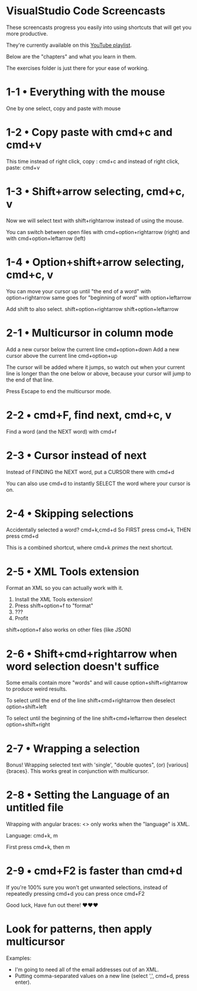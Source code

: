 # VisualStudio Code Screencasts
These screencasts progress you easily into using shortcuts that will get you more productive.

They're currently available on this [YouTube playlist](https://www.youtube.com/watch?v=hMDuDZ0tKz4&list=PL0zW7wzhNnUgnpEA9WaWKsp28fuOZZqiL).

Below are the "chapters" and what you learn in them.

The exercises folder is just there for your ease of working.

# 1-1 • Everything with the mouse
One by one select, copy and paste with mouse

# 1-2 • Copy paste with cmd+c and cmd+v
This time instead of right click, copy :            cmd+c
and instead of       right click, paste:            cmd+v

# 1-3 • Shift+arrow selecting, cmd+c, v
Now we will select text with                        shift+rightarrow 
instead of using the mouse.

You can switch between open files with              cmd+option+rightarrow (right)
and with                                            cmd+option+leftarrow   (left)

# 1-4 • Option+shift+arrow selecting, cmd+c, v
You can move your cursor 
up until "the end of a word" with                   option+rightarrow
same goes for "beginning of word" with              option+leftarrow

Add shift to also select.                           shift+option+rightarrow
                                                    shift+option+leftarrow

# 2-1 • Multicursor in column mode
Add a new cursor below the current line             cmd+option+down
Add a new cursor above the current line             cmd+option+up

The cursor will be added 
where it jumps, so watch out when
your current line is longer than the
one below or above, because your cursor
will jump to the end of that line.

Press Escape to end the multicursor mode.

# 2-2 • cmd+F, find next, cmd+c, v
Find a word (and the NEXT word) with                cmd+f

# 2-3 • Cursor instead of next
Instead of FINDING the NEXT word,
put a CURSOR there with                             cmd+d

You can also use cmd+d to 
instantly SELECT the word where
your cursor is on.

# 2-4 • Skipping selections
Accidentally selected a word?                       cmd+k,cmd+d
So FIRST press cmd+k,
THEN     press cmd+d

This is a combined shortcut, where
cmd+k _primes_ the next shortcut.

# 2-5 • XML Tools extension
Format an XML so you can actually work with it.
1. Install the XML Tools extension!
2. Press shift+option+f to "format"
3. ???
4. Profit

shift+option+f also works on other files (like JSON)

# 2-6 • Shift+cmd+rightarrow when word selection doesn't suffice
Some emails contain more "words" 
and will cause option+shift+rightarrow to 
produce weird results.

To select until the end of the line                shift+cmd+rightarrow
then deselect                                      option+shift+left

To select until the beginning of the line          shift+cmd+leftarrow
then deselect                                      option+shift+right

# 2-7 • Wrapping a selection
Bonus!
Wrapping selected text with 'single', 
"double quotes", (or) [various] {braces}.
This works great in conjunction with multicursor.

# 2-8 • Setting the Language of an untitled file
Wrapping with angular braces: <>
only works when the "language" is XML.

Language:                                          cmd+k, m

First press cmd+k,
then        m

# 2-9 • cmd+F2 is faster than cmd+d
If you're 100% sure you won't 
get unwanted selections,
instead of repeatedly pressing                     cmd+d
you can press once                                 cmd+F2

Good luck, Have fun out there! ♥♥♥

# Look for patterns, then apply multicursor
Examples:
* I'm going to need all of the email addresses out of an XML.
* Putting comma-separated values on a new line (select ',', cmd+d, press enter).
